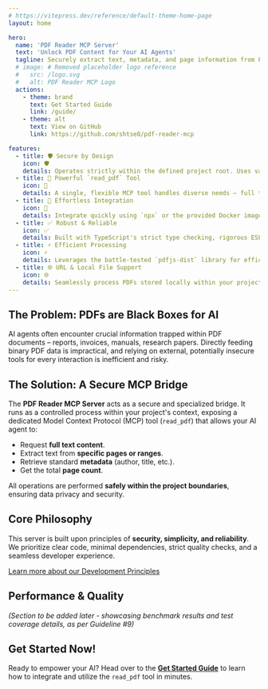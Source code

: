 ```yaml
---
# https://vitepress.dev/reference/default-theme-home-page
layout: home

hero:
  name: 'PDF Reader MCP Server'
  text: 'Unlock PDF Content for Your AI Agents'
  tagline: Securely extract text, metadata, and page information from PDF documents directly within your project context. Empower your AI with seamless PDF understanding.
  # image: # Removed placeholder logo reference
  #   src: /logo.svg
  #   alt: PDF Reader MCP Logo
  actions:
    - theme: brand
      text: Get Started Guide
      link: /guide/
    - theme: alt
      text: View on GitHub
      link: https://github.com/shtse8/pdf-reader-mcp

features:
  - title: 🛡️ Secure by Design
    icon: 🛡️
    details: Operates strictly within the defined project root. Uses validated relative paths, preventing unauthorized file access. Essential for user trust.
  - title: 🔧 Powerful `read_pdf` Tool
    icon: 🔧
    details: A single, flexible MCP tool handles diverse needs – full text, specific pages, metadata, page counts – from local files or URLs. Simplifies agent logic.
  - title: 🚀 Effortless Integration
    icon: 🚀
    details: Integrate quickly using `npx` or the provided Docker image within your existing MCP host environment. Minimal setup required.
  - title: ✅ Robust & Reliable
    icon: ✅
    details: Built with TypeScript's strict type checking, rigorous ESLint rules, comprehensive testing (~95% coverage), and Zod schema validation for dependable operation.
  - title: ⚡ Efficient Processing
    icon: ⚡
    details: Leverages the battle-tested `pdfjs-dist` library for efficient PDF parsing, minimizing processing overhead.
  - title: 🌐 URL & Local File Support
    icon: 🌐
    details: Seamlessly process PDFs stored locally within your project or fetch them directly from public web URLs.
---
```


## The Problem: PDFs are Black Boxes for AI

AI agents often encounter crucial information trapped within PDF documents – reports, invoices, manuals, research papers. Directly feeding binary PDF data is impractical, and relying on external, potentially insecure tools for every interaction is inefficient and risky.

## The Solution: A Secure MCP Bridge

The **PDF Reader MCP Server** acts as a secure and specialized bridge. It runs as a controlled process within your project's context, exposing a dedicated Model Context Protocol (MCP) tool (`read_pdf`) that allows your AI agent to:

- Request **full text content**.
- Extract text from **specific pages or ranges**.
- Retrieve standard **metadata** (author, title, etc.).
- Get the total **page count**.

All operations are performed **safely within the project boundaries**, ensuring data privacy and security.

## Core Philosophy

This server is built upon principles of **security, simplicity, and reliability**. We prioritize clear code, minimal dependencies, strict quality checks, and a seamless developer experience.

[Learn more about our Development Principles](./principles.md)

## Performance & Quality

_(Section to be added later - showcasing benchmark results and test coverage details, as per Guideline #9)_

## Get Started Now!

Ready to empower your AI? Head over to the **[Get Started Guide](./guide/)** to learn how to integrate and utilize the `read_pdf` tool in minutes.
